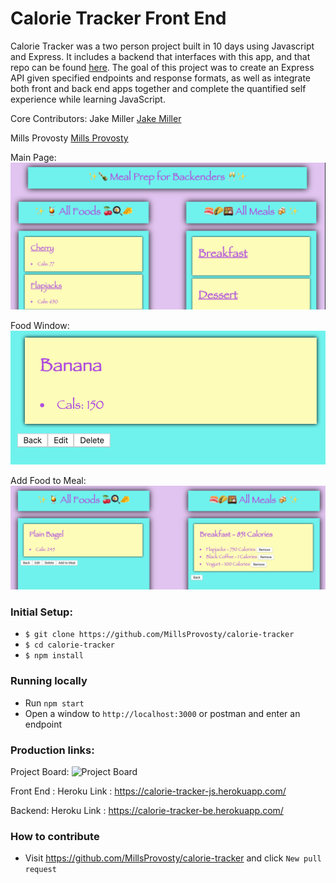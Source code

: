 # Calorie Tracker Front End
Calorie Tracker was a two person project built in 10 days using Javascript and Express. It includes a backend that interfaces with this app, and that repo can be found [here](https://github.com/MillsProvosty/calorie-tracker-be). The goal of this project was to create an Express API given specified endpoints and response formats, as well as integrate both front and back end apps together and complete the quantified self experience while learning JavaScript.

Core Contributors:
Jake Miller
[Jake Miller](https://github.com/Jake0Miller)

Mills Provosty
[Mills Provosty](https://github.com/MillsProvosty)



Main Page:
![Main](/public/images/main.png)

Food Window:
![Food](/public/images/foodshow.png)

Add Food to Meal:
![Meal](/public/images/addfoodtomeal.png)


### Initial Setup:

* `$ git clone https://github.com/MillsProvosty/calorie-tracker`
* `$ cd calorie-tracker`
* `$ npm install`


### Running locally

* Run `npm start`
* Open a window to ```http://localhost:3000``` or postman and enter an endpoint


### Production links:

Project Board:
![Project Board](https://github.com/MillsProvosty/calorie-tracker/projects/1)

Front End :
Heroku Link : https://calorie-tracker-js.herokuapp.com/


Backend:
Heroku Link : https://calorie-tracker-be.herokuapp.com/


### How to contribute

* Visit https://github.com/MillsProvosty/calorie-tracker and click ```New pull request```
